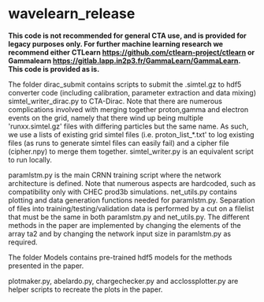 # wavelearn_release

**This code is not recommended for general CTA use, and is provided for legacy purposes only. For further machine learning research we recommend either CTLearn https://github.com/ctlearn-project/ctlearn or Gammalearn https://gitlab.lapp.in2p3.fr/GammaLearn/GammaLearn. This code is provided as is.**

The folder dirac_submit contains scripts to submit the .simtel.gz to hdf5 converter code (including calibration, parameter extraction and data mixing) simtel_writer_dirac.py to CTA-Dirac. Note that there are numerous complications involved with merging together proton,gamma and electron events on the grid, namely that there wind up being multiple 'runxx.simtel.gz' files with differing particles but the same name. As such, we use a lists of existing grid simtel files (i.e. proton_list_*.txt' to log existing files (as runs to generate simtel files can easily fail) and a cipher file (cipher.npy) to merge them together. simtel_writer.py is an equivalent script to run locally.

paramlstm.py is the main CRNN training script where the network architecture is defined. Note that numerous aspects are hardcoded, such as compatibility only with CHEC prod3b simulations. net_utils.py contains plotting and data generation functions needed for paramlstm.py. Separation of files into training/testing/validation data is performed by a cut on a filelist that must be the same in both paramlstm.py and net_utils.py. The different methods in the paper are implemented by changing the elements of the array ta2 and by changing the network input size in paramlstm.py as required. 

The folder Models contains pre-trained hdf5 models for the methods presented in the paper.

plotmaker.py, abelardo.py, chargechecker.py and acclossplotter.py are helper scripts to recreate the plots in the paper.
